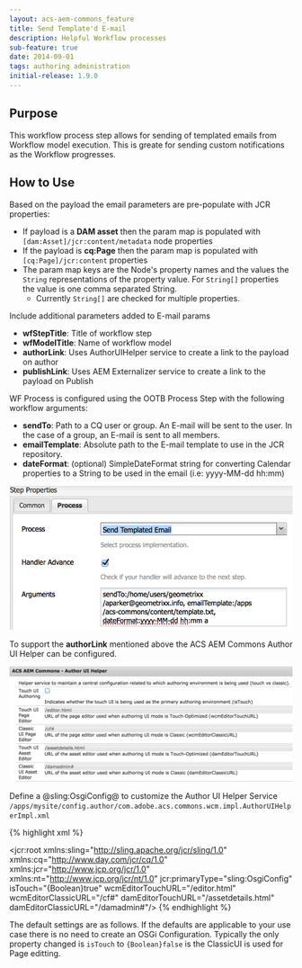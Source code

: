 ```yaml
---
layout: acs-aem-commons_feature
title: Send Template'd E-mail
description: Helpful Workflow processes
sub-feature: true
date: 2014-09-01
tags: authoring administration
initial-release: 1.9.0
---
```


## Purpose

This workflow process step allows for sending of templated emails from Workflow model execution. This is greate for sending custom notifications as the Workflow progresses.

## How to Use

Based on the payload the email parameters are pre-populate with JCR properties:

* If payload is a **DAM asset** then the param map is populated with `[dam:Asset]/jcr:content/metadata` node properties
* If the payload is **cq:Page** then the param map is populated with `[cq:Page]/jcr:content` properties
* The param map keys are the Node's property names and the values the `String` representations of the property value. For `String[]` properties the value is one comma separated String.
  * Currently `String[]` are checked for multiple properties.

Include additional parameters added to E-mail params

* **wfStepTitle**: Title of workflow step
* **wfModelTitle**: Name of workflow model
* **authorLink**: Uses AuthorUIHelper service to create a link to the payload on author
* **publishLink**: Uses AEM Externalizer service to create a link to the payload on Publish

WF Process is configured using the OOTB Process Step with the following workflow arguments:

* **sendTo**: Path to a CQ user or group. An E-mail will be sent to the user. In the case of a group, an E-mail  is sent to all members.
* **emailTemplate**: Absolute path to the E-mail template to use in the JCR repository.
* **dateFormat**: (optional) SimpleDateFormat string for converting Calendar properties to a String to be used in the email (i.e: yyyy-MM-dd hh:mm)

![image](images/wf-step.png)

To support the **authorLink** mentioned above the ACS AEM Commons Author UI Helper can be configured.

![image](images/author-ui-helper.png)

Define a @sling:OsgiConfig@ to customize the Author UI Helper Service `/apps/mysite/config.author/com.adobe.acs.commons.wcm.impl.AuthorUIHelperImpl.xml`

{% highlight xml %}
<?xml version="1.0" encoding="UTF-8"?>
<jcr:root xmlns:sling="http://sling.apache.org/jcr/sling/1.0" xmlns:cq="http://www.day.com/jcr/cq/1.0" xmlns:jcr="http://www.jcp.org/jcr/1.0" xmlns:nt="http://www.jcp.org/jcr/nt/1.0"
	jcr:primaryType="sling:OsgiConfig"
	isTouch="{Boolean}true"
	wcmEditorTouchURL="/editor.html"
	wcmEditorClassicURL="/cf#"
	damEditorTouchURL="/assetdetails.html"
	damEditorClassicURL="/damadmin#"/>
{% endhighlight %}

The default settings are as follows. If the defaults are applicable to your use case there is no need to create an OSGi Configuration. Typically the only property changed is `isTouch` to `{Boolean}false` is the ClassicUI is used for Page editting.
